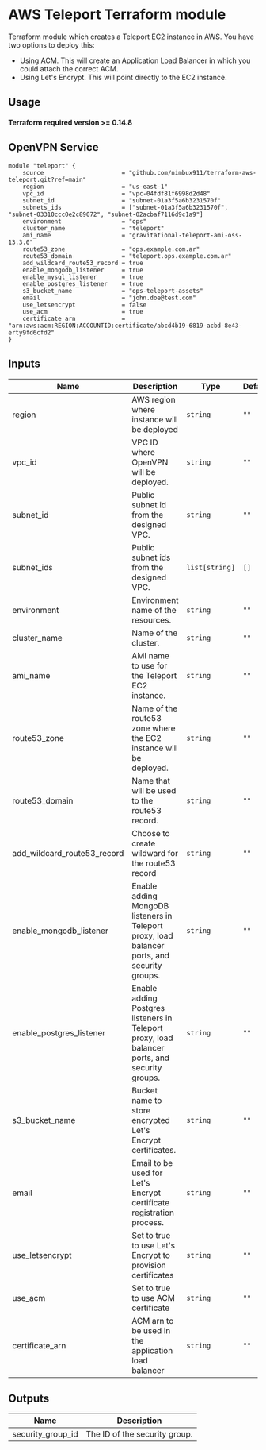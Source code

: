 # AWS Teleport Terraform module

Terraform module which creates a Teleport EC2 instance in AWS. You have two options to deploy this:

- Using ACM. This will create an Application Load Balancer in which you could attach the correct ACM.
- Using Let's Encrypt. This will point directly to the EC2 instance.

## Usage

#### Terraform required version >= 0.14.8

## OpenVPN Service

```hcl
module "teleport" {
    source                      = "github.com/nimbux911/terraform-aws-teleport.git?ref=main"
    region                      = "us-east-1"
    vpc_id                      = "vpc-04fdf81f6998d2d48"
    subnet_id                   = "subnet-01a3f5a6b3231570f"
    subnets_ids                 = ["subnet-01a3f5a6b3231570f", "subnet-03310ccc0e2c89072", "subnet-02acbaf7116d9c1a9"]
    environment                 = "ops"
    cluster_name                = "teleport"
    ami_name                    = "gravitational-teleport-ami-oss-13.3.0"
    route53_zone                = "ops.example.com.ar"
    route53_domain              = "teleport.ops.example.com.ar"
    add_wildcard_route53_record = true
    enable_mongodb_listener     = true 
    enable_mysql_listener       = true 
    enable_postgres_listener    = true
    s3_bucket_name              = "ops-teleport-assets"
    email                       = "john.doe@test.com"
    use_letsencrypt             = false
    use_acm                     = true
    certificate_arn             = "arn:aws:acm:REGION:ACCOUNTID:certificate/abcd4b19-6819-acbd-8e43-erty9fd6cfd2"
}
```

## Inputs

| Name | Description | Type | Default | Required |
|------|-------------|------|---------|:--------:|
| region | AWS region where instance will be deployed | `string` | `""` | yes |
| vpc\_id | VPC ID where OpenVPN will be deployed. | `string` | `""` | yes |
| subnet\_id | Public subnet id from the designed VPC. | `string` | `""` | yes |
| subnet\_ids | Public subnet ids from the designed VPC. | `list[string]` | `[]` | yes |
| environment | Environment name of the resources. | `string` | `""` | yes |
| cluster\_name | Name of the cluster. | `string` | `""` | yes |
| ami\_name | AMI name to use for the Teleport EC2 instance. | `string` | `""` | yes |
| route53\_zone | Name of the route53 zone where the EC2 instance will be deployed. | `string` | `""` | yes |
| route53\_domain | Name that will be used to the route53 record. | `string` | `""` | yes |
| add\_wildcard\_route53\_record | Choose to create wildward for the route53 record | `string` | `""` | yes |
| enable\_mongodb\_listener | Enable adding MongoDB listeners in Teleport proxy, load balancer ports, and security groups. | `string` | `""` | yes |
| enable\_postgres\_listener | Enable adding Postgres listeners in Teleport proxy, load balancer ports, and security groups. | `string` | `""` | yes |
| s3\_bucket\_name | Bucket name to store encrypted Let's Encrypt certificates. | `string` | `""` | yes |
| email | Email to be used for Let's Encrypt certificate registration process. | `string` | `""` | yes |
| use\_letsencrypt | Set to true to use Let's Encrypt to provision certificates | `string` | `""` | yes |
| use\_acm | Set to true to use ACM certificate | `string` | `""` | yes |
| certificate\_arn | ACM arn to be used in the application load balancer | `string` | `""` | when "use_acm" is in true |

## Outputs

| Name | Description |
|------|-------------|
| security\_group\_id | The ID of the security group. |